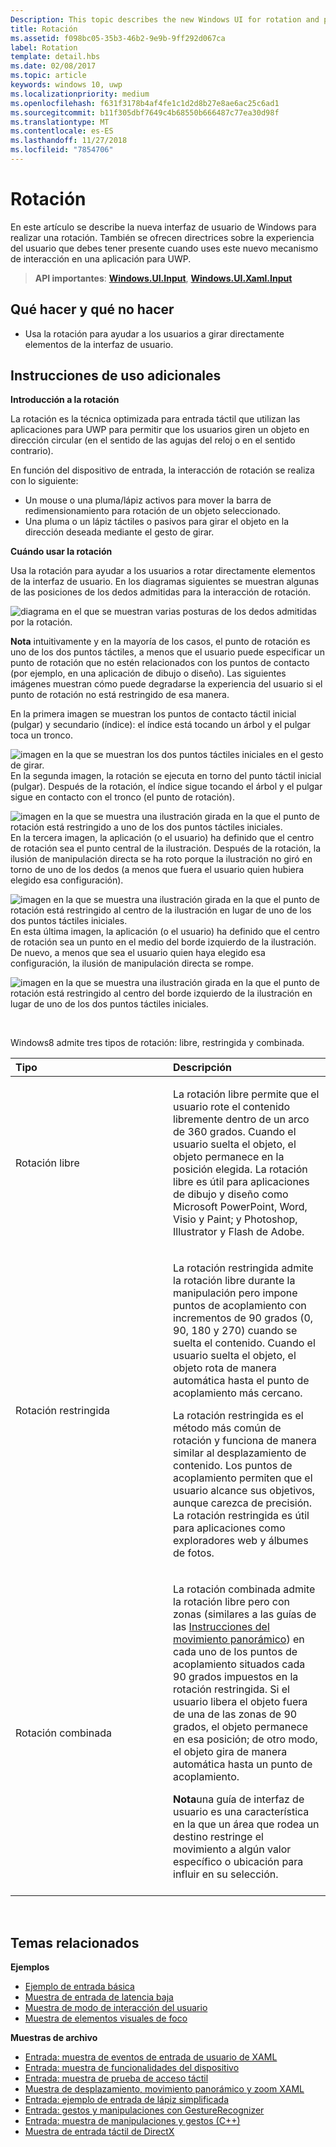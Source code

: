 ```yaml
---
Description: This topic describes the new Windows UI for rotation and provides user experience guidelines that should be considered when using this new interaction mechanism in your UWP app.
title: Rotación
ms.assetid: f098bc05-35b3-46b2-9e9b-9ff292d067ca
label: Rotation
template: detail.hbs
ms.date: 02/08/2017
ms.topic: article
keywords: windows 10, uwp
ms.localizationpriority: medium
ms.openlocfilehash: f631f3178b4af4fe1c1d2d8b27e8ae6ac25c6ad1
ms.sourcegitcommit: b11f305dbf7649c4b68550b666487c77ea30d98f
ms.translationtype: MT
ms.contentlocale: es-ES
ms.lasthandoff: 11/27/2018
ms.locfileid: "7854706"
---
```

# <a name="rotation"></a>Rotación


En este artículo se describe la nueva interfaz de usuario de Windows para realizar una rotación. También se ofrecen directrices sobre la experiencia del usuario que debes tener presente cuando uses este nuevo mecanismo de interacción en una aplicación para UWP.

> **API importantes**: [**Windows.UI.Input**](https://msdn.microsoft.com/library/windows/apps/br242084), [**Windows.UI.Xaml.Input**](https://msdn.microsoft.com/library/windows/apps/br227994)

## <a name="dos-and-donts"></a>Qué hacer y qué no hacer

-   Usa la rotación para ayudar a los usuarios a girar directamente elementos de la interfaz de usuario.

## <a name="additional-usage-guidance"></a>Instrucciones de uso adicionales


**Introducción a la rotación**

La rotación es la técnica optimizada para entrada táctil que utilizan las aplicaciones para UWP para permitir que los usuarios giren un objeto en dirección circular (en el sentido de las agujas del reloj o en el sentido contrario).

En función del dispositivo de entrada, la interacción de rotación se realiza con lo siguiente:

-   Un mouse o una pluma/lápiz activos para mover la barra de redimensionamiento para rotación de un objeto seleccionado.
-   Una pluma o un lápiz táctiles o pasivos para girar el objeto en la dirección deseada mediante el gesto de girar.

**Cuándo usar la rotación**

Usa la rotación para ayudar a los usuarios a rotar directamente elementos de la interfaz de usuario. En los diagramas siguientes se muestran algunas de las posiciones de los dedos admitidas para la interacción de rotación.

![diagrama en el que se muestran varias posturas de los dedos admitidas por la rotación.](images/ux-rotate-positions.png)

**Nota**  intuitivamente y en la mayoría de los casos, el punto de rotación es uno de los dos puntos táctiles, a menos que el usuario puede especificar un punto de rotación que no estén relacionados con los puntos de contacto (por ejemplo, en una aplicación de dibujo o diseño). Las siguientes imágenes muestran cómo puede degradarse la experiencia del usuario si el punto de rotación no está restringido de esa manera.

En la primera imagen se muestran los puntos de contacto táctil inicial (pulgar) y secundario (índice): el índice está tocando un árbol y el pulgar toca un tronco.

![imagen en la que se muestran los dos puntos táctiles iniciales en el gesto de girar.](images/ux-rotate-points1.png)
En la segunda imagen, la rotación se ejecuta en torno del punto táctil inicial (pulgar). Después de la rotación, el índice sigue tocando el árbol y el pulgar sigue en contacto con el tronco (el punto de rotación).

![imagen en la que se muestra una ilustración girada en la que el punto de rotación está restringido a uno de los dos puntos táctiles iniciales.](images/ux-rotate-points2.png)
En la tercera imagen, la aplicación (o el usuario) ha definido que el centro de rotación sea el punto central de la ilustración. Después de la rotación, la ilusión de manipulación directa se ha roto porque la ilustración no giró en torno de uno de los dedos (a menos que fuera el usuario quien hubiera elegido esa configuración).

![imagen en la que se muestra una ilustración girada en la que el punto de rotación está restringido al centro de la ilustración en lugar de uno de los dos puntos táctiles iniciales.](images/ux-rotate-points3.png)
En esta última imagen, la aplicación (o el usuario) ha definido que el centro de rotación sea un punto en el medio del borde izquierdo de la ilustración. De nuevo, a menos que sea el usuario quien haya elegido esa configuración, la ilusión de manipulación directa se rompe.

![imagen en la que se muestra una ilustración girada en la que el punto de rotación está restringido al centro del borde izquierdo de la ilustración en lugar de uno de los dos puntos táctiles iniciales.](images/ux-rotate-points4.png)

 

Windows8 admite tres tipos de rotación: libre, restringida y combinada.

<table>
<colgroup>
<col width="50%" />
<col width="50%" />
</colgroup>
<thead>
<tr class="header">
<th align="left">Tipo</th>
<th align="left">Descripción</th>
</tr>
</thead>
<tbody>
<tr class="odd">
<td align="left">Rotación libre</td>
<td align="left"><p>La rotación libre permite que el usuario rote el contenido libremente dentro de un arco de 360 grados. Cuando el usuario suelta el objeto, el objeto permanece en la posición elegida. La rotación libre es útil para aplicaciones de dibujo y diseño como Microsoft PowerPoint, Word, Visio y Paint; y Photoshop, Illustrator y Flash de Adobe.</p></td>
</tr>
<tr class="even">
<td align="left">Rotación restringida</td>
<td align="left"><p>La rotación restringida admite la rotación libre durante la manipulación pero impone puntos de acoplamiento con incrementos de 90 grados (0, 90, 180 y 270) cuando se suelta el contenido. Cuando el usuario suelta el objeto, el objeto rota de manera automática hasta el punto de acoplamiento más cercano.</p>
<p>La rotación restringida es el método más común de rotación y funciona de manera similar al desplazamiento de contenido. Los puntos de acoplamiento permiten que el usuario alcance sus objetivos, aunque carezca de precisión. La rotación restringida es útil para aplicaciones como exploradores web y álbumes de fotos.</p></td>
</tr>
<tr class="odd">
<td align="left">Rotación combinada</td>
<td align="left"><p>La rotación combinada admite la rotación libre pero con zonas (similares a las guías de las <a href="guidelines-for-panning.md">Instrucciones del movimiento panorámico</a>) en cada uno de los puntos de acoplamiento situados cada 90 grados impuestos en la rotación restringida. Si el usuario libera el objeto fuera de una de las zonas de 90 grados, el objeto permanece en esa posición; de otro modo, el objeto gira de manera automática hasta un punto de acoplamiento.</p>
<div class="alert">
<strong>Nota</strong>una guía de interfaz de usuario es una característica en la que un área que rodea un destino restringe el movimiento a algún valor específico o ubicación para influir en su selección.
</div>
<div>
 
</div></td>
</tr>
</tbody>
</table>

 

## <a name="related-topics"></a>Temas relacionados


**Ejemplos**
* [Ejemplo de entrada básica](https://go.microsoft.com/fwlink/p/?LinkID=620302)
* [Muestra de entrada de latencia baja](https://go.microsoft.com/fwlink/p/?LinkID=620304)
* [Muestra de modo de interacción del usuario](https://go.microsoft.com/fwlink/p/?LinkID=619894)
* [Muestra de elementos visuales de foco](https://go.microsoft.com/fwlink/p/?LinkID=619895)

**Muestras de archivo**
* [Entrada: muestra de eventos de entrada de usuario de XAML](https://go.microsoft.com/fwlink/p/?linkid=226855)
* [Entrada: muestra de funcionalidades del dispositivo](https://go.microsoft.com/fwlink/p/?linkid=231530)
* [Entrada: muestra de prueba de acceso táctil](https://go.microsoft.com/fwlink/p/?linkid=231590)
* [Muestra de desplazamiento, movimiento panorámico y zoom XAML](https://go.microsoft.com/fwlink/p/?linkid=251717)
* [Entrada: ejemplo de entrada de lápiz simplificada](https://go.microsoft.com/fwlink/p/?linkid=246570)
* [Entrada: gestos y manipulaciones con GestureRecognizer](https://go.microsoft.com/fwlink/p/?LinkId=264995)
* [Entrada: muestra de manipulaciones y gestos (C++)](https://go.microsoft.com/fwlink/p/?linkid=231605)
* [Muestra de entrada táctil de DirectX](https://go.microsoft.com/fwlink/p/?LinkID=231627)
 

 




